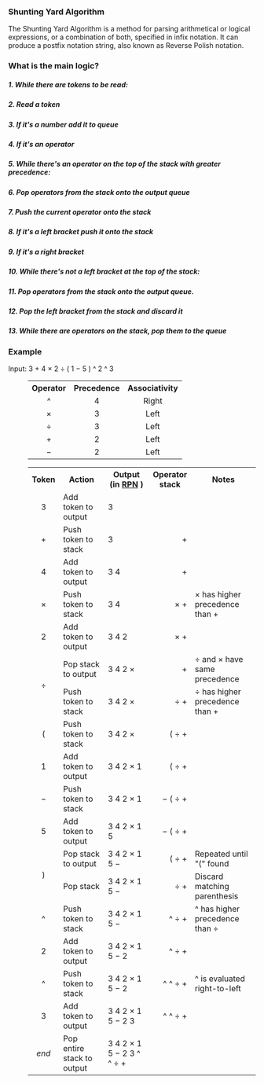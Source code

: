 ### Shunting Yard Algorithm
The Shunting Yard Algorithm is a method for parsing arithmetical or logical expressions, or a combination of both, specified in infix notation. It can produce a postfix notation string, also known as Reverse Polish notation.

### What is the main logic?
##### 1.  While there are tokens to be read:
##### 2.        Read a token
##### 3.        If it's a number add it to queue
##### 4.        If it's an operator
##### 5.               While there's an operator on the top of the stack with greater precedence:
##### 6.                       Pop operators from the stack onto the output queue
##### 7.               Push the current operator onto the stack
##### 8.        If it's a left bracket push it onto the stack
##### 9.        If it's a right bracket 
##### 10.            While there's not a left bracket at the top of the stack:
##### 11.                     Pop operators from the stack onto the output queue.
##### 12.             Pop the left bracket from the stack and discard it
##### 13. While there are operators on the stack, pop them to the queue

### Example
<p>
                                        Input: <span class="nowrap">3 + 4 × 2 ÷ ( 1 − 5 ) ^ 2 ^ 3</span>
                                    </p>
                                    <dl>
                                        <dd>
                                            <table class="wikitable">
                                                <tbody>
                                                    <tr>
                                                        <th>Operator</th>
                                                        <th>Precedence</th>
                                                        <th>Associativity
</th>
                                                    </tr>
                                                    <tr align="center">
                                                        <td>^</td>
                                                        <td>4</td>
                                                        <td>Right
</td>
                                                    </tr>
                                                    <tr align="center">
                                                        <td>×</td>
                                                        <td>3</td>
                                                        <td>Left
</td>
                                                    </tr>
                                                    <tr align="center">
                                                        <td>÷</td>
                                                        <td>3</td>
                                                        <td>Left
</td>
                                                    </tr>
                                                    <tr align="center">
                                                        <td>+</td>
                                                        <td>2</td>
                                                        <td>Left
</td>
                                                    </tr>
                                                    <tr align="center">
                                                        <td>−</td>
                                                        <td>2</td>
                                                        <td>Left
</td>
                                                    </tr>
                                                </tbody>
                                            </table>
                                        </dd>
                                    </dl>
                                    <p>
<dl>
                                        <dd>
                                            <table class="wikitable">
                                                <tbody>
                                                    <tr>
                                                        <th>Token</th>
                                                        <th>Action</th>
                                                        <th>
                                                            Output<br/>
                                                            (in <a href="/wiki/Reverse_Polish_Notation" class="mw-redirect" title="Reverse Polish Notation">RPN</a>
                                                            )
                                                        </th>
                                                        <th>
                                                            Operator<br/>stack
                                                        </th>
                                                        <th>Notes
</th>
                                                    </tr>
                                                    <tr>
                                                        <td align="center">3</td>
                                                        <td>Add token to output</td>
                                                        <td>3</td>
                                                        <td></td>
                                                        <td></td>
                                                    </tr>
                                                    <tr>
                                                        <td align="center">+</td>
                                                        <td>Push token to stack</td>
                                                        <td>3</td>
                                                        <td align="right">+</td>
                                                        <td></td>
                                                    </tr>
                                                    <tr>
                                                        <td align="center">4</td>
                                                        <td>Add token to output</td>
                                                        <td>3 4</td>
                                                        <td align="right">+</td>
                                                        <td></td>
                                                    </tr>
                                                    <tr>
                                                        <td align="center">×</td>
                                                        <td>Push token to stack</td>
                                                        <td>3 4</td>
                                                        <td align="right">× +</td>
                                                        <td>× has higher precedence than +
</td>
                                                    </tr>
                                                    <tr>
                                                        <td align="center">2</td>
                                                        <td>Add token to output</td>
                                                        <td>3 4 2</td>
                                                        <td align="right">× +</td>
                                                        <td></td>
                                                    </tr>
                                                    <tr>
                                                        <td align="center" rowspan="2">÷</td>
                                                        <td>Pop stack to output</td>
                                                        <td>3 4 2 ×</td>
                                                        <td align="right">+</td>
                                                        <td>÷ and × have same precedence
</td>
                                                    </tr>
                                                    <tr>
                                                        <td>Push token to stack</td>
                                                        <td>3 4 2 ×</td>
                                                        <td align="right">÷ +</td>
                                                        <td>÷ has higher precedence than +
</td>
                                                    </tr>
                                                    <tr>
                                                        <td align="center">(</td>
                                                        <td>Push token to stack</td>
                                                        <td>3 4 2 ×</td>
                                                        <td align="right">( ÷ +</td>
                                                        <td></td>
                                                    </tr>
                                                    <tr>
                                                        <td align="center">1</td>
                                                        <td>Add token to output</td>
                                                        <td>3 4 2 × 1</td>
                                                        <td align="right">( ÷ +</td>
                                                        <td></td>
                                                    </tr>
                                                    <tr>
                                                        <td align="center">−</td>
                                                        <td>Push token to stack</td>
                                                        <td>3 4 2 × 1</td>
                                                        <td align="right">− ( ÷ +</td>
                                                        <td></td>
                                                    </tr>
                                                    <tr>
                                                        <td align="center">5</td>
                                                        <td>Add token to output</td>
                                                        <td>3 4 2 × 1 5</td>
                                                        <td align="right">− ( ÷ +</td>
                                                        <td></td>
                                                    </tr>
                                                    <tr>
                                                        <td align="center" rowspan="2">)</td>
                                                        <td>Pop stack to output</td>
                                                        <td>3 4 2 × 1 5 −</td>
                                                        <td align="right">( ÷ +</td>
                                                        <td>Repeated until "(" found
</td>
                                                    </tr>
                                                    <tr>
                                                        <td>Pop stack</td>
                                                        <td>3 4 2 × 1 5 −</td>
                                                        <td align="right">÷ +</td>
                                                        <td>Discard matching parenthesis
</td>
                                                    </tr>
                                                    <tr>
                                                        <td align="center">^</td>
                                                        <td>Push token to stack</td>
                                                        <td>3 4 2 × 1 5 −</td>
                                                        <td align="right">^ ÷ +</td>
                                                        <td>^ has higher precedence than ÷
</td>
                                                    </tr>
                                                    <tr>
                                                        <td align="center">2</td>
                                                        <td>Add token to output</td>
                                                        <td>3 4 2 × 1 5 − 2</td>
                                                        <td align="right">^ ÷ +</td>
                                                        <td></td>
                                                    </tr>
                                                    <tr>
                                                        <td align="center">^</td>
                                                        <td>Push token to stack</td>
                                                        <td>3 4 2 × 1 5 − 2</td>
                                                        <td align="right">^ ^ ÷ +</td>
                                                        <td>^ is evaluated right-to-left
</td>
                                                    </tr>
                                                    <tr>
                                                        <td align="center">3</td>
                                                        <td>Add token to output</td>
                                                        <td>3 4 2 × 1 5 − 2 3</td>
                                                        <td align="right">^ ^ ÷ +</td>
                                                        <td></td>
                                                    </tr>
                                                    <tr>
                                                        <td align="center">
                                                            <i>end</i>
                                                        </td>
                                                        <td>Pop entire stack to output</td>
                                                        <td>3 4 2 × 1 5 − 2 3 ^ ^ ÷ +</td>
                                                        <td></td>
                                                        <td></td>
                                                    </tr>
                                                </tbody>
                                            </table>
                                        </dd>
                                    </dl>
